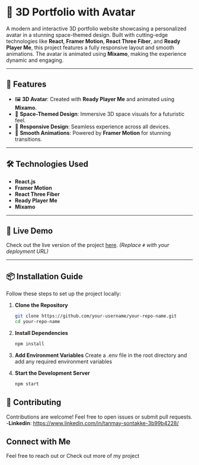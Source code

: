 # 🚀 **3D Portfolio with Avatar**

A modern and interactive 3D portfolio website showcasing a personalized avatar in a stunning space-themed design. Built with cutting-edge technologies like **React**, **Framer Motion**, **React Three Fiber**, and **Ready Player Me**, this project features a fully responsive layout and smooth animations. The avatar is animated using **Mixamo**, making the experience dynamic and engaging.

---

## 🌟 **Features**
- 🖼️ **3D Avatar**: Created with **Ready Player Me** and animated using **Mixamo**.  
- 🌌 **Space-Themed Design**: Immersive 3D space visuals for a futuristic feel.  
- 📱 **Responsive Design**: Seamless experience across all devices.  
- 🎨 **Smooth Animations**: Powered by **Framer Motion** for stunning transitions.  

---

## 🛠️ **Technologies Used**
- **React.js**  
- **Framer Motion**  
- **React Three Fiber**  
- **Ready Player Me**  
- **Mixamo**  

---

## 🚀 **Live Demo**
Check out the live version of the project [here](#). *(Replace `#` with your deployment URL)*

---

## 📦 **Installation Guide**

Follow these steps to set up the project locally:

1. **Clone the Repository**  
   ```bash
   git clone https://github.com/your-username/your-repo-name.git
   cd your-repo-name

2. **Install Dependencies**
   ```bash
   npm install

3. **Add Environment Variables**
   Create a .env file in the root directory and add any required environment variables

4. **Start the Development Server**
   ```bash
   npm start

## 🤝 **Contributing**
Contributions are welcome! Feel free to open issues or submit pull requests.
-**Linkedin**: https://www.linkedin.com/in/tanmay-sontakke-3b99b4228/
## Connect with Me
Feel free to reach out or Check out more of my project
